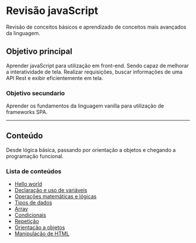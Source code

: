 # Revisão javaScript

 Revisão de conceitos básicos e aprendizado de conceitos mais avançados da linguagem.

## Objetivo principal
Aprender javaScript para utilização em front-end. Sendo capaz de melhorar a interatividade de tela. Realizar requisições, buscar informações de uma API Rest e exibir eficientemente em tela.

### Objetivo secundario
Aprender os fundamentos da linguagem vanilla para utilização de frameworks SPA.

---

## Conteúdo
Desde lógica básica, passando por orientação a objetos e chegando a programação funcional.

### Lista de conteúdos
- [Hello world](Hello-world/helloWorld.js)
- [Declaração e uso de variáveis](variaveis-e-operacoes/variaveis.js)
- [Operações matemáticas e lógicas](variaveis-e-operacoes/operacoes.js)
- [Tipos de dados](variaveis-e-operacoes/tipos.js)
- [Array](variaveis-e-operacoes/array.js)
- [Condicionais](fluxo/condicionais.js)
- [Repetição](fluxo/repeticao.js)
- [Orientação a objetos](POO/)
- [Manipulação de HTML](midi/)